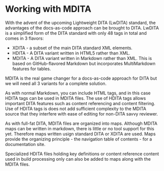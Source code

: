 # Working with MDITA

With the advent of the upcoming Lightweight DITA (LwDITA) standard, the advantages of the docs-as-code approach can be brought to DITA. LwDITA is a simplified form of the DITA standard with only 48 tags in total and comes in 3 flavors:

- XDITA - a subset of the main DITA standard XML elements.
- HDITA - A DITA variant written in HTML5 rather than XML.
- MDITA - A DITA variant written in Markdown rather than XML. This is based on GitHub-flavored Markdown but incorporates MultiMarkdown features for tables.

MDITA is the real game changer for a docs-as-code approach for DITA but we will need all 3 variants for a complete solution.

As with normal Markdown, you can include HTML tags, and in this case HDITA tags can be used in MDITA files. The use of HDITA tags allows important DITA features such as content referencing and content filtering. Use of HDITA tags is does not add sufficient complexity to the MDITA source that they interfere with ease of editing for non-DITA savvy reviewer. 

As with full-fat DITA, MDITA files are organized into maps. Although MDITA maps can be written in markdown, there is little or no tool support for this yet. Therefore maps written usign standard DITA or XDITA are used. Maps provide the organizing principle - the navigation table of contents - for a documentation site. 

Specialized HDITA files holding key definitions or content reference content used in build processing only can also be added to maps along with the MDITA files.
